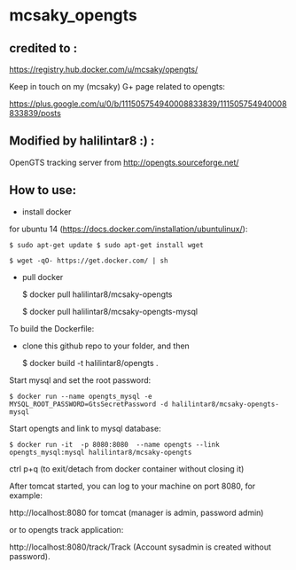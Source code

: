 # mcsaky_opengts

## credited to : 

https://registry.hub.docker.com/u/mcsaky/opengts/

Keep in touch on my (mcsaky) G+ page related to opengts: 

https://plus.google.com/u/0/b/111505754940008833839/111505754940008833839/posts


## Modified by halilintar8 :) :

OpenGTS tracking server from http://opengts.sourceforge.net/


## How to use:

- install docker

for ubuntu 14 (https://docs.docker.com/installation/ubuntulinux/):

    $ sudo apt-get update $ sudo apt-get install wget

    $ wget -qO- https://get.docker.com/ | sh

- pull docker

    $ docker pull halilintar8/mcsaky-opengts

    $ docker pull halilintar8/mcsaky-opengts-mysql


To build the Dockerfile:

- clone this github repo to your folder, and then

    $ docker build -t halilintar8/opengts .


Start mysql and set the root password:

    $ docker run --name opengts_mysql -e MYSQL_ROOT_PASSWORD=GtsSecretPassword -d halilintar8/mcsaky-opengts-mysql

Start opengts and link to mysql database:

    $ docker run -it  -p 8080:8080  --name opengts --link opengts_mysql:mysql halilintar8/mcsaky-opengts

ctrl p+q (to exit/detach from docker container without closing it)


After tomcat started, you can log to your machine on port 8080, for example:

http://localhost:8080 for tomcat (manager is admin, password admin)

or to opengts track application:

http://localhost:8080/track/Track (Account sysadmin is created without password).

